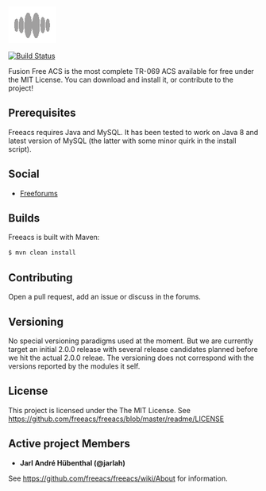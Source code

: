 ![Jdbi Logo](readme/logo.png)

[![Build Status](https://travis-ci.org/freeacs/freeacs.svg?branch=master)](https://travis-ci.org/freeacs/freeacs)

Fusion Free ACS is the most complete TR-069 ACS available for free under the MIT License. You can download and install it, or contribute to the project! 

## Prerequisites

Freeacs requires Java and MySQL. It has been tested to work on Java 8 and latest version of MySQL (the latter with some minor quirk in the install script).

## Social

* [Freeforums](https://www.tapatalk.com/groups/freeacs/)


## Builds

Freeacs is built with Maven:

```bash
$ mvn clean install
```

## Contributing

Open a pull request, add an issue or discuss in the forums. 

## Versioning

No special versioning paradigms used at the moment. But we are currently target an initial 2.0.0 release with several release candidates planned before we hit the actual 2.0.0 releae. The versioning does not correspond with the versions reported by the modules it self.

## License

This project is licensed under the The MIT License. See https://github.com/freeacs/freeacs/blob/master/readme/LICENSE

## Active project Members

* **Jarl André Hübenthal (@jarlah)**

See https://github.com/freeacs/freeacs/wiki/About for information.
